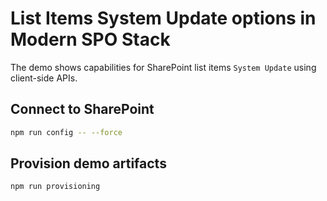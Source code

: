 # List Items System Update options in Modern SPO Stack

The demo shows capabilities for SharePoint list items `System Update` using client-side APIs.

## Connect to SharePoint

```bash
npm run config -- --force
```

## Provision demo artifacts

```bash
npm run provisioning
```